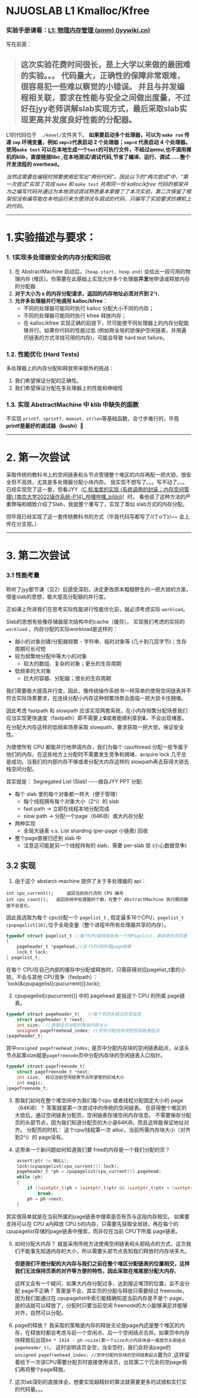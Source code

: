 # NJUOSLAB L1 Kmalloc/Kfree

### 实验手册请看：[L1: 物理内存管理 (pmm) (jyywiki.cn)](http://jyywiki.cn/OS/2022/labs/L1)

写在前面：
>这次实验花费时间很长，是上大学以来做的最困难的实验。。。
>代码量大，正确性的保障非常艰难，很容易犯一些难以察觉的小错误。
>并且与并发编程相关联，要求在性能与安全之间做出度量，不过好在jyy老师讲解slab实现方式，最后采取slab实现更高并发度良好性能的分配器。
>----

L1的代码位于 ` ./kenel/`文件夹下。
**如果要启动多个处理器，可以为 `make run` 传递 `smp` 环境变量，例如 `smp=2`代表启动 2 个处理器；`smp=4` 代表启动 4 个处理器。**
**使用`make test`	可以在本地生成一个`test`的可执行文件，不经过qemu,也不调用裸机的klib，直接链接libc ,在本地测试/调试代码,节省了编译、运行、调试……整个开发流程的 overhead。**

*当然这需要在编程时频繁使用宏写出“两份代码”。因此以下的“两次尝试”中，“第一次尝试”实现了完成 `make` 和 `make test` 共用同一份 kalloc/kfree 代码的框架并为之编写代码并通过为本地测试调试熟悉基本掌握了了本次实验，第二次保留了框架但没有编写能在本地运行来方便测试与调试的代码，只编写了实验要求的裸机上的代码。*

---

# 1.实验描述与要求：

### 1. 1实现多处理器安全的内存分配和回收
1. 在 AbstractMachine 启动后，`[heap.start, heap.end)` 会给出一段可用的物理内存 (堆区)。你需要在此基础上实现允许多个处理器**并发**地申请或释放内存的分配器
2. **对于大小为 s 的内存分配请求，返回的内存地址必须对齐到 2^i**，
3. **允许多处理器并行地调用 kalloc/kfree**：
    -   不同的处理器可能同时执行 kalloc 分配大小不同的内存；
    -   不同的处理器可能同时执行 kfree 释放内存；
    -   在 kalloc/kfree 实现正确的前提下，尽可能使不同处理器上的内存分配能够并行。如果你代码的性能过低 (例如用全局的锁保护空闲链表，并用遍历链表的方式寻找可用的内存)，可能会导致 hard test failure。

### 1.2. 性能优化 (Hard Tests)
多处理器上的内存分配和释放带来额外的挑战：
1.  我们希望保证分配的正确性。
2.  我们希望保证分配在多处理器上的性能和伸缩性

### 1.3. 实现 AbstractMachine 中 klib 中缺失的函数
不实现 `printf、sprintf、memset、strlen`等基础函数，会寸步难行的，毕竟
**printf是最好的调试器（bushi）🤭**

---
# 2. 第一次尝试

采取传统的教科书上的空闲链表和头节点管理整个堆区的内存再配一把大锁，很安全但不高效，尤其是多处理器分配小块内存。
我实现不想写了。。。写不动了。。。
已经实现完了这一套，但看JYY（[C 标准库的实现 (系统调用的封装；内存空间管理) [南京大学2022操作系统-P14]_哔哩哔哩_bilibili](https://www.bilibili.com/video/BV17F411s7e9/?spm_id_from=333.788&vd_source=33d3156975c92d1beb9e11e8b218f8b0)）时， 看他说了这种方法的严重弊端和细致介绍了Slab，我就整个重写了，实现了类似 slab方式的内存分配。

但毕竟已经实现了这一套传统教科书的方式（毕竟代码写都写了/(ㄒoㄒ)/~~
会上传在分支捏。）

---
# 3. 第二次尝试

### 3.1 性能考量
聆听了jyy那节课（见2）后感受深刻，决定更改原本粗糙野生的一把大锁的方案，借鉴slab的思想，极大提高分配器的并行度。

正如课上所讲我们在思考实际性能进行性能优化前，就必须考虑实际 `workload`。
 
 Slab的思想有些像存储器层次结构中的cache（缓存）。
 实现我们考虑的实际的 `workload` 。内存分配的实际workload是这样的：
 -   越小的对象创建/分配越频繁
    -   字符串、临时对象等 (几十到几百字节)；生存周期可长可短
-   较为频繁地分配中等大小的对象
    -   较大的数组、复杂的对象；更长的生存周期
-   低频率的大对象
    -   巨大的容器、分配器；很长的生存周期

我们需要极大提高并行度，因此，像传统操作系统书一样简单的使用空闲链表并不符合实际场景要求，在连续分配小内存这种频繁场景会面临一把大锁卡住拥堵。

因此考虑 fastpath 和 slowpath 应该实现两套系统，在小内存频繁分配场景我们应当实现更快速度（fastpath）即不需要上🔒或者能顺利拿到🔒，不会出现堵塞。在分配大内存这样的低频率场景采取 slowpath，要求获取一把大锁，保证安全性。

为使使所有 CPU 都能并行地申请内存，我们为每个 cpu/thread 分配一些专属于他们的内存，在这些地方上分配时不需要发生竞争和拥堵，acquire lock 几乎总是成功。当我们的内部内存不够或者分配大内存这样的 slowpath再去获得大锁去栈空间分配。

其实就是： Segregated List (Slab)            ----摘自JYY PPT
分配:
-   每个 slab 里的每个对象都一样大（便于管理）
    -   每个线程拥有每个对象大小（2^i）的 slab
    -   fast path → 立即在线程本地分配完成
    -   slow path → 分配一个page（64KiB）或大内存分配
-   两种实现
    -   全局大链表 v.s. List sharding (per-page 小链表)
回收
-   整个page直接归还到 slab 中
    -   注意这可能是另一个线程持有的 slab，需要 per-slab 锁 (小心数据竞争)

## 3.2 实现

1. 由于这个 abstarct-machine 提供了关于多处理器的 api：
```
int cpu_current();     返回当前执行流的 CPU 编号
int cpu_count();   返回系统中处理器的个数，在整个 AbstractMachine 执行期间数值不会变化。
```
因此我选取为每个 cpu分配一个 `pagelist_t`  ,  假定最多16个CPU，`pagelist_t cpupagelist[16];`位于全局变量（整个进程中所有处理器共享的内存）。
```C
typedef struct pagelist_t //每个CPU或线程各有一个的Pagelist，串起来的页列表
{
	pageheader_t *pagehead;//这个CPU的所属page链表
	lock_t lock;
} pagelist_t;
```
在每个 CPU在自己内部的缓存中分配或释放时，只需获得对应pagelist_t里的小锁，不会与其他 CPU竞争（fastpath）： `lock(&cpupagelist[cpucurrent()].lock);

2. cpupagelist[cpucurrent()] 中的 pagehead 是指这个 CPU 的所属 page链表。
```C
typedef struct pageheader_t{   //每个页的头结点包含信息
	struct pageheader_t *next;
	int size;  //表明该页分配的每块内存大小
	unsigned pagefreehead_index; //页中分配内存块的空闲链表起点
}pageheader_t;
```
其中`unsigned pagefreehead_index;` 是页中分配内存块的空闲链表起点，从该头节点起乘size就是`pagefreenode`页中分配内存块的空闲链表入口指针。
```C
typedef struct pagefreenode_t{
	struct pagefreenode_t *next;
	int size;  标记当前空闲链表节点所掌管的区域大小
	int magic;
}pagefreenode_t;
```

3. 那我们如何在整个堆空间中为我们每个cpu 或者线程分配固定大小的 page（64KiB）？
     答案就是第一次尝试中的传统的空闲链表。
     在获得整个堆区的大锁后，通过空闲链表分配页，空闲链表存储空闲内存信息。
     不需要保存分配页的头部节点，因为我们知道分配页的大小是64KiB。而且这样能保证地址对齐。
     分配页的时机： 这个cpu/线程第一次 alloc，当前所需内存块大小（对齐到2^i）的 page没有。

4. 这带来一个新问题如何知道我们要 free的内存是一个我们分配的页？
```C
	assert(ptr != NULL);
	lock(&cpupagelist[cpu_current()].lock);
	pageheader_t *ph = cpupagelist[cpu_current()].pagehead;
	while (ph)
	{
		if ((uintptr_t)ph < (uintptr_t)ptr && (uintptr_t)ptr < (uintptr_t)ph + 64 * 1024)
			break;
		ph = ph->next;
	}
```
其实很简单就是在当前所属的page链表中搜索是否有页与这段内存相交。
如果要支持可以在 CPU a内释放 CPU b的内存，只需要先获取全局锁，再在每个的cpupagelist存储的page链表中搜索，而非仅在当前 CPU下所属 page链表。

5. 如何分配大内存？
      就是采用传统方法使用空闲链表和头部结点的方式，这次我们不能事先知道内存的大小，所以需要头部节点告知我们释放时内存块多大。
      
      **但是我们不想分配的大内存与我们之前在整个堆区分配链表的位置相交，这样我们无法保持页表的对齐等方便的特性，因此采取在堆尾部分配大内存**。
      
      这样又会有一个疑问，如果大内存分配过多，达到接近堆顶的位置，会不会分配 page不正确？
         答案是不会，其实页的分配与释放只需要经过 freenode，因为我们能通过在 cpupagelist中索引能精确知道当前内存是不是个 page，是的话就可以释放了，分配时只要当前空闲 freenode的大小能够满足并能够对齐，自然可以分配。
        
6. page的释放？
	我采取的策略是内存的释放无论是page内还是整个堆区的内存，在释放时都会考虑与前一个空闲点、后一个空闲结点合并。如果页中内存块释放后出现`64 * 1024 - ph->size(第一个size大小内存块会一直放页头部结点 pageheader_t)`。
	这时说明该页全空，当全空时，我们会将该page的`unsigned pagefreehead_index; //页中分配内存块的空闲链表起点`置为0 ,这样留着给下一次该CPU需要分配页时直接使用该页，出现第二个冗余的空page我们再将整个page释放。

7. 这次lab深刻的直接体会，想要实现越精妙的算法就需要更多的试错和实打实的代码量。。。




   
